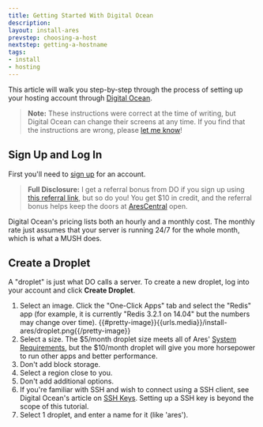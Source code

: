 ```yaml
---
title: Getting Started With Digital Ocean
description:
layout: install-ares
prevstep: choosing-a-host
nextstep: getting-a-hostname
tags: 
- install
- hosting
---
```


This article will walk you step-by-step through the process of setting up your hosting account through [Digital Ocean](http://www.digitalocean.com/?refcode=5c07173bc1f2).

> **Note:** These instructions were correct at the time of writing, but Digital Ocean can change their screens at any time.  If you find that the instructions are wrong, please [let me know](/feedback)!

## Sign Up and Log In

First you'll need to [sign up](http://www.digitalocean.com/?refcode=5c07173bc1f2) for an account.

> **Full Disclosure:** I get a referral bonus from DO if you sign up using [this referral link](www.digitalocean.com/?refcode=5c07173bc1f2), but so do you!  You get $10 in credit, and the referral bonus helps keep the doors at [AresCentral](/arescentral) open.

Digital Ocean's pricing lists both an hourly and a monthly cost.  The monthly rate just assumes that your server is running 24/7 for the whole month, which is what a MUSH does.

## Create a Droplet

A "droplet" is just what DO calls a server.   To create a new droplet, log into your account and click **Create Droplet**.  

1. Select an image.  Click the "One-Click Apps" tab and select the "Redis" app (for example, it is currently "Redis 3.2.1 on 14.04" but the numbers may change over time).
{{#pretty-image}}{{urls.media}}/install-ares/droplet.png{{/pretty-image}}
2. Select a size.  The $5/month droplet size meets all of Ares' [System Requirements](/install-ares/system-requirements), but the $10/month droplet will give you more horsepower to run other apps and better performance.
3. Don't add block storage.
4. Select a region close to you.
5. Don't add additional options.
6. If you're familiar with SSH and wish to connect using a SSH client, see Digital Ocean's article on [SSH Keys](https://www.digitalocean.com/community/tutorials/how-to-use-ssh-keys-with-putty-on-digitalocean-droplets-windows-users).  Setting up a SSH key is beyond the scope of this tutorial.
7. Select 1 droplet, and enter a name for it (like 'ares').
